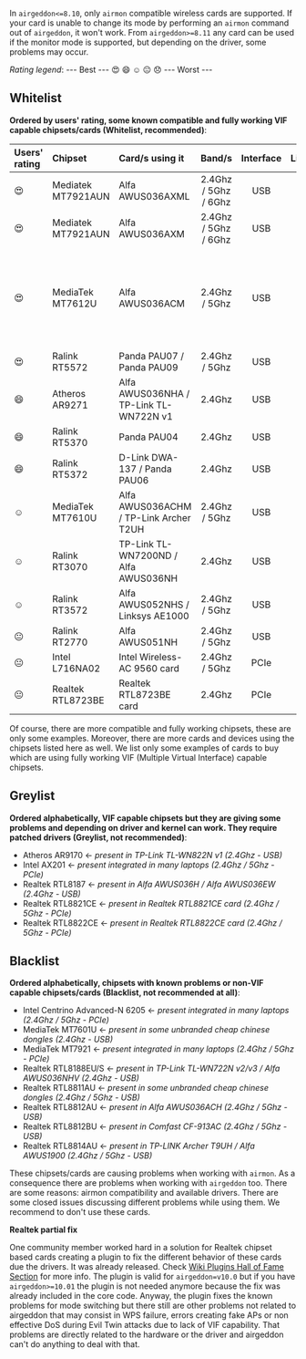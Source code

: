 In `airgeddon<=8.10`, only `airmon` compatible wireless cards are supported. If your card is unable to change its mode by performing an `airmon` command out of `airgeddon`, it won't work. From `airgeddon>=8.11` any card can be used if the monitor mode is supported, but depending on the driver, some problems may occur.

_Rating legend_: --- Best --- :heart_eyes: :smile: :relaxed: :neutral_face: :disappointed: --- Worst ---

## Whitelist

__Ordered by users' rating, some known compatible and fully working VIF capable chipsets/cards (Whitelist, recommended)__:

Users' rating | Chipset | Card/s using it | Band/s | Interface | Link/Buy | Additional comments
:------------|:--------|:----------------|:------:|:---------:|:--------:|:-------------------
:heart_eyes: | Mediatek MT7921AUN | Alfa AWUS036AXML | 2.4Ghz / 5Ghz / 6Ghz | USB | [Link](https://amzn.to/3tAFmOz) | Not working on Parrot OS (vm or native) |
:heart_eyes: | Mediatek MT7921AUN | Alfa AWUS036AXM | 2.4Ghz / 5Ghz / 6Ghz | USB | [Link](https://amzn.to/3MaWW27) | Not working on Parrot OS (vm or native) |
:heart_eyes: | MediaTek MT7612U | Alfa AWUS036ACM | 2.4Ghz / 5Ghz | USB | [Link](https://amzn.to/3P4wc35) | Not recommended for Virtual Machines if your host is Windows, only Native Linux or Linux VM at Linux host. Recommended kernel >= 5.3 . For Rpi 2/3 run this command to get it working ```echo "options mt76_usb disable_usb_sg=1" > /etc/modprobe.d/mt76_usb.conf``` |
:heart_eyes: | Ralink RT5572 | Panda PAU07 / Panda PAU09 | 2.4Ghz / 5Ghz| USB | [Link](https://amzn.to/3IYOWgM) |
:smile: | Atheros AR9271 | Alfa AWUS036NHA / TP-Link TL-WN722N v1 | 2.4Ghz | USB | [Link](https://amzn.to/3sRWE6L) | Works like a charm, but is old stuff |
:smile: | Ralink RT5370 | Panda PAU04 | 2.4Ghz | USB | [Link](https://amzn.to/3MV7fGf) | Works like a charm, but is old stuff |
:smile: | Ralink RT5372 | D-Link DWA-137 / Panda PAU06 | 2.4Ghz | USB | [Link](https://amzn.to/3HYJBF0) | Works like a charm, but is old stuff |
:relaxed: | MediaTek MT7610U | Alfa AWUS036ACHM / TP-Link Archer T2UH | 2.4Ghz / 5Ghz | USB | [Link](https://amzn.to/44tBPic) |
:relaxed: | Ralink RT3070 | TP-Link TL-WN7200ND / Alfa AWUS036NH | 2.4Ghz | USB | [Link](https://amzn.to/3pyO9ii) | 
:relaxed: | Ralink RT3572 | Alfa AWUS052NHS / Linksys AE1000 | 2.4Ghz / 5Ghz | USB | [Link](https://amzn.to/3vRLwc6) | 
:neutral_face: | Ralink RT2770 | Alfa AWUS051NH | 2.4Ghz / 5Ghz | USB | [Link](https://amzn.to/3tBq5JA) | 
:neutral_face: | Intel L716NA02 | Intel Wireless-AC 9560 card | 2.4Ghz / 5Ghz | PCIe | [Link](https://amzn.to/3iBPb62) |
:neutral_face: | Realtek RTL8723BE | Realtek RTL8723BE card | 2.4Ghz | PCIe | [Link](https://amzn.to/3JHgNof) | 

Of course, there are more compatible and fully working chipsets, these are only some examples. Moreover, there are more cards and devices using the chipsets listed here as well. We list only some examples of cards to buy which are using fully working VIF (Multiple Virtual Interface) capable chipsets.

## Greylist

__Ordered alphabetically, VIF capable chipsets but they are giving some problems and depending on driver and kernel can work. They require patched drivers (Greylist, not recommended)__:

 - Atheros AR9170 <- _present in TP-Link TL-WN822N v1 (2.4Ghz - USB)_
 - Intel AX201 <- _present integrated in many laptops (2.4Ghz / 5Ghz - PCIe)_
 - Realtek RTL8187 <- _present in Alfa AWUS036H / Alfa AWUS036EW (2.4Ghz - USB)_
 - Realtek RTL8821CE <- _present in Realtek RTL8821CE card (2.4Ghz / 5Ghz - PCIe)_
 - Realtek RTL8822CE <- _present in Realtek RTL8822CE card (2.4Ghz / 5Ghz - PCIe)_

## Blacklist

__Ordered alphabetically, chipsets with known problems or non-VIF capable chipsets/cards (Blacklist, not recommended at all)__:

 - Intel Centrino Advanced-N 6205 <- _present integrated in many laptops (2.4Ghz / 5Ghz - PCIe)_
 - MediaTek MT7601U <- _present in some unbranded cheap chinese dongles (2.4Ghz - USB)_
 - MediaTek MT7921 <- _present integrated in many laptops (2.4Ghz / 5Ghz - PCIe)_
 - Realtek RTL8188EU/S <- _present in TP-Link TL-WN722N v2/v3 / Alfa AWUS036NHV (2.4Ghz - USB)_
 - Realtek RTL8811AU <- _present in some unbranded cheap chinese dongles (2.4Ghz / 5Ghz - USB)_
 - Realtek RTL8812AU <- _present in Alfa AWUS036ACH (2.4Ghz / 5Ghz - USB)_
 - Realtek RTL8812BU <- _present in Comfast CF-913AC (2.4Ghz / 5Ghz - USB)_
 - Realtek RTL8814AU <- _present in TP-LINK Archer T9UH / Alfa AWUS1900 (2.4Ghz / 5Ghz - USB)_

These chipsets/cards are causing problems when working with `airmon`. As a consequence there are problems when working with `airgeddon` too. There are some reasons: airmon compatibility and available drivers. There are some closed issues discussing different problems while using them. We recommend to don't use these cards.

__Realtek partial fix__

One community member worked hard in a solution for Realtek chipset based cards creating a plugin to fix the different behavior of these cards due the drivers. It was already released. Check [Wiki Plugins Hall of Fame Section] for more info. The plugin is valid for `airgeddon=v10.0` but if you have `airgeddon>=10.01` the plugin is not needed anymore because the fix was already included in the core code. Anyway, the plugin fixes the known problems for mode switching but there still are other problems not related to airgeddon that may consist in WPS failure, errors creating fake APs or non effective DoS during Evil Twin attacks due to lack of VIF capability. That problems are directly related to the hardware or the driver and airgeddon can't do anything to deal with that.

[Wiki Plugins Hall of Fame Section]: https://github.com/v1s1t0r1sh3r3/airgeddon/wiki/Plugins%20Hall%20of%20Fame
